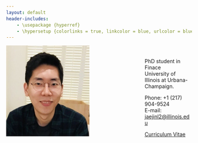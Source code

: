 ```yaml
---
layout: default
header-includes:
    - \usepackage {hyperref}
    - \hypersetup {colorlinks = true, linkcolor = blue, urlcolor = blue}
---
```

<img style="width=209px;height=375px;float:left;padding:-5px;padding-right:150px"
src="/images/photo2.png" alt="" width="226" height="246">

\
\
PhD student in Finace\
University of Illinois at Urbana-Champaign.

Phone: +1 (217) 904-9524\
E-mail: [jaejinl2@illinois.edu](mailto:jaejinl2@illinois.edu)


[Curriculum Vitae](/Jaejin_CV.pdf)
